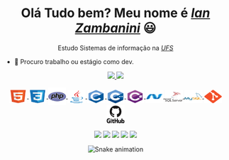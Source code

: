 <div>
  <h1 align="center">Olá Tudo bem? Meu nome é <a href="https://www.linkedin.com/in/ian-zamba/"><i>Ian Zambanini</i></a> 😃️</h1>
  <p align="center">Estudo Sistemas de informação na  <a href="https://www.ufs.br"><i>UFS</i></a> 
  
- 🔭 Procuro trabalho ou estágio como dev.


<div  align="center">
  <a href="https://github.com/ian-zamba">
  <img height="150em" src="https://github-readme-stats.vercel.app/api?username=ian-zamba&show_icons=true&theme=tokyonight&include_all_commits=true&count_private=true"/>
  <img height="150em" src="https://github-readme-stats.vercel.app/api/top-langs/?username=ian-zamba&layout=compact&langs_count=7&theme=tokyonight"/>
</div>

<div align="center" valign="top"><br>
  <img align="center" alt="Ian-HTML" height="30" width="40" src="https://raw.githubusercontent.com/devicons/devicon/master/icons/html5/html5-original.svg">
  <img align="center" alt="Ian-CSS" height="30" width="40" src="https://raw.githubusercontent.com/devicons/devicon/master/icons/css3/css3-original.svg">
  <img width="40" align="center" alt="Ian-php" src="https://github.com/devicons/devicon/blob/master/icons/php/php-original.svg">
  <img align="center" alt="Ian-Java" height="30" width="40" src="https://github.com/devicons/devicon/blob/master/icons/java/java-original.svg">
  <img align="center" alt="Ian-c" height="30" width="40" src="https://github.com/devicons/devicon/blob/master/icons/c/c-original.svg">
  <img align="center" alt="Ian-c++" height="30" width="40" src="https://github.com/devicons/devicon/blob/master/icons/cplusplus/cplusplus-original.svg">
  <img align="center" alt="Ian-c#" height="30" width="40" src="https://github.com/devicons/devicon/blob/master/icons/csharp/csharp-original.svg">
  <img align="center" alt="Ian-dot-net" height="30" width="40" src="https://github.com/devicons/devicon/blob/master/icons/dot-net/dot-net-original.svg">
  <img align="center" alt="Ian-sql-server" height="30" width="40" src="https://github.com/devicons/devicon/blob/master/icons/microsoftsqlserver/microsoftsqlserver-original-wordmark.svg">
  <img align="center" alt="Ian-MySql" height="30" width="40" src="https://github.com/devicons/devicon/blob/master/icons/mysql/mysql-original-wordmark.svg">
  <img align="center" alt="Ian-git" height="30" width="40" src="https://raw.githubusercontent.com/devicons/devicon/master/icons/git/git-original.svg">
  <img width="40" align="center" alt="Ian-GitHub" src="https://github.com/devicons/devicon/blob/master/icons/github/github-original-wordmark.svg">
</div><br>

<div align="center">
  <a href="https://ian-zamba.github.io/linktree/"><img src="https://img.shields.io/badge/linktree-39E09B?style=for-the-badge&logo=linktree&logoColor=white" target="_blank"></a>
  <a href="https://www.instagram.com/ian_zamba/" target="_blank"><img src="https://img.shields.io/badge/-Instagram-%23E4405F?style=for-the-badge&logo=instagram&logoColor=white" target="_blank"></a>
  <a href="https://api.whatsapp.com/send?1=pt_BR&phone=5579981224141"><img src="https://img.shields.io/badge/WhatsApp-25D366?style=for-the-badge&logo=whatsapp&logoColor=white" target="_blank"></a>
  <a href="mailto:ianmtzb@gmail.com"><img src="https://img.shields.io/badge/-Gmail-%23333?style=for-the-badge&logo=gmail&logoColor=white" target="_blank"></a>
  <a href="https://www.linkedin.com/in/ian-zamba/" target="_blank"><img src="https://img.shields.io/badge/-LinkedIn-%230077B5?style=for-the-badge&logo=linkedin&logoColor=white" target="_blank"></a>
</div>

<div align="center">
  
  ![Snake animation](https://github.com/danielbped/danielbped/blob/output/github-contribution-grid-snake.svg)
  
</div>

